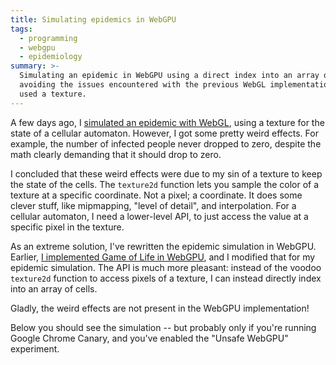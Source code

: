 ```yaml
---
title: Simulating epidemics in WebGPU
tags:
  - programming
  - webgpu
  - epidemiology
summary: >-
  Simulating an epidemic in WebGPU using a direct index into an array of cells,
  avoiding the issues encountered with the previous WebGL implementation that
  used a texture.
---
```


A few days ago, I [simulated an epidemic with WebGL](/2020/02/23/simulating-epidemics-with-webgl/),
using a texture for the state of a cellular automaton.
However, I got some pretty weird effects.
For example, the number of infected people never dropped to zero,
despite the math clearly demanding that it should drop to zero.

I concluded that these weird effects were due to my sin of a texture to keep the state of the cells.
The `texture2d` function lets you sample the color of a texture at a specific coordinate.
Not a pixel; a coordinate.
It does some clever stuff,
like mipmapping, "level of detail", and interpolation.
For a cellular automaton,
I need a lower-level API,
to just access the value at a specific pixel in the texture.

As an extreme solution,
I've rewritten the epidemic simulation in WebGPU.
Earlier, [I implemented Game of Life in WebGPU](/2020/03/03/game-of-life-in-webgpu/),
and I modified that for my epidemic simulation.
The API is much more pleasant:
instead of the voodoo `texture2d` function to access pixels of a texture,
I can instead directly index into an array of cells.

Gladly, the weird effects are not present in the WebGPU implementation!

Below you should see the simulation --
but probably only if you're running Google Chrome Canary, 
and you've enabled the "Unsafe WebGPU" experiment.

<div>
  <canvas id="example-canvas" width="1024" height="1024" style="width: 1024px; image-rendering: pixelated; display: inline-block;"></canvas>
</div>

<script type="module">
    function imageDataFromImage(img) {
        const offscreenCanvas = new OffscreenCanvas(1024, 1024);
        const ctx = offscreenCanvas.getContext('2d');
        ctx.drawImage(img, 0, 0, img.width, img.height);
        return ctx.getImageData(0, 0, img.width, img.height);
    }

    const canvas = document.getElementById("example-canvas");
    const ctx = canvas.getContext('2d');

    import glslangModule from "https://unpkg.com/@webgpu/glslang@0.0.8/dist/web-devel/glslang.js";

    const startStateImg = new Image();
    startStateImg.src = "/assets/2020-02-23/start-state-2.png";
    startStateImg.onload = function() {
        (async () => {
            const glslang = await glslangModule();

            const adapter = await navigator.gpu.requestAdapter();
            const device = await adapter.requestDevice();

            const WIDTH_CELLS = 1024;

            const stepStateBindGroupLayout = device.createBindGroupLayout({
                bindings: [
                    { binding: 0, visibility: GPUShaderStage.COMPUTE, type: "storage-buffer" },
                    { binding: 1, visibility: GPUShaderStage.COMPUTE, type: "storage-buffer" }
                ]
            });
            const stepStateComputePipeline = device.createComputePipeline({
                layout: device.createPipelineLayout({
                    bindGroupLayouts: [stepStateBindGroupLayout]
                }),
                computeStage: {
                    module: device.createShaderModule({
                        code: glslang.compileGLSL(`#version 450
                            const uint WIDTH_CELLS = ${WIDTH_CELLS};

                            const float MEET_PERSON_IN_REGION_TODAY_PROBABILITY = 0.001;
                            const float INFECTED_MEETING_TRANSMISSION_PROBABILITY = 0.4;
                            const float INFECTION_DURATION_DAYS = 60.0;

                            struct Cell { float susceptible; float infected; float recovered; };
                            layout(std430, set = 0, binding = 0) buffer StateInMatrix  { Cell cells[]; } state;
                            layout(std430, set = 0, binding = 1) buffer StateOutMatrix { Cell cells[]; } stateOut;

                            uint coordIndex(uvec2 coord) {
                                return WIDTH_CELLS*coord.y + coord.x;
                            }

                            Cell getCell(uvec2 coord) {
                                if (coord.x >= WIDTH_CELLS) return Cell(0.0, 0.0, 0.0);
                                if (coord.y >= WIDTH_CELLS) return Cell(0.0, 0.0, 0.0);
                                return state.cells[coordIndex(coord)];
                            }

                            void main() {
                                uint x = gl_GlobalInvocationID.x;
                                uint y = gl_GlobalInvocationID.y;
                                uvec2 coord = uvec2(x,y);

                                Cell prevCell = getCell(coord);
                                float susceptible = prevCell.susceptible;
                                float infected    = prevCell.infected;
                                float recovered   = prevCell.recovered;

                                float infectedInRegion = prevCell.infected;
                                infectedInRegion +=
                                    getCell(coord+uvec2( 1, 0)).infected +
                                    getCell(coord+uvec2(-1, 0)).infected +
                                    getCell(coord+uvec2( 0, 1)).infected +
                                    getCell(coord+uvec2( 0,-1)).infected;

                                float infectedMeetingsPerPerson = infectedInRegion * MEET_PERSON_IN_REGION_TODAY_PROBABILITY;
                                float transmissionProbability = 1.0 - 
                                    pow(1.0 - INFECTED_MEETING_TRANSMISSION_PROBABILITY, infectedMeetingsPerPerson);
                                float newlyInfected = susceptible * transmissionProbability;
                                float newlyRecovered = infected / INFECTION_DURATION_DAYS;

                                stateOut.cells[coordIndex(coord)] = state.cells[coordIndex(coord)];

                                stateOut.cells[coordIndex(coord)].infected += newlyInfected;
                                stateOut.cells[coordIndex(coord)].susceptible -= newlyInfected;

                                stateOut.cells[coordIndex(coord)].infected -= newlyRecovered;
                                stateOut.cells[coordIndex(coord)].recovered += newlyRecovered;
                            }`, "compute")
                    }),
                    entryPoint: "main"
                }
            });

            const renderBindGroupLayout = device.createBindGroupLayout({
                bindings: [
                    { binding: 0, visibility: GPUShaderStage.COMPUTE, type: "storage-buffer" },
                    { binding: 1, visibility: GPUShaderStage.COMPUTE, type: "storage-buffer" }
                ]
            });
            const renderComputePipeline = device.createComputePipeline({
                layout: device.createPipelineLayout({
                    bindGroupLayouts: [renderBindGroupLayout]
                }),
                computeStage: {
                    module: device.createShaderModule({
                        code: glslang.compileGLSL(`#version 450
                            const uint WIDTH_CELLS = ${WIDTH_CELLS};
                            struct Cell { float susceptible; float infected; float recovered; };
                            layout(std430, set = 0, binding = 0) buffer StateMatrix  { Cell cells[]; } state;
                            layout(std430, set = 0, binding = 1) buffer ScreenMatrix { uint pixels[]; } screen;
                            uint rgba(uint r, uint g, uint b, uint a) {
                                return a<<24 | b<<16 | g<<8 | r;
                            }
                            uint coordIndex(uvec2 coord) {
                            return WIDTH_CELLS*coord.y + coord.x;
                            }
                            Cell getCell(uvec2 coord) {
                                if (coord.x >= WIDTH_CELLS) return Cell(0.0, 0.0, 0.0);
                                if (coord.y >= WIDTH_CELLS) return Cell(0.0, 0.0, 0.0);
                                return state.cells[coordIndex(coord)];
                            }
                            void setScreen(uvec2 coord, uint pixel) {
                                if (coord.x >= WIDTH_CELLS) return;
                                if (coord.y >= WIDTH_CELLS) return;
                                screen.pixels[(WIDTH_CELLS*coord.y) + coord.x] = pixel;
                            }
                            void main() {
                                uint x = gl_GlobalInvocationID.x;
                                uint y = gl_GlobalInvocationID.y;
                                uvec2 coord = uvec2(x,y);
                                Cell cell = getCell(coord);
                                setScreen(coord, rgba(
                                uint(cell.infected),
                                uint(cell.recovered),
                                uint(cell.susceptible),
                                255
                                ));
                            }`, "compute")
                    }),
                    entryPoint: "main"
                }
            });

            const TOTAL_CELLS = WIDTH_CELLS*WIDTH_CELLS;
            const CELL_SIZE_FLOATS = 3;
            const CELL_SIZE_BYTES = Float32Array.BYTES_PER_ELEMENT * CELL_SIZE_FLOATS;
            const STATE_BUFFER_SIZE_BYTES = CELL_SIZE_BYTES * TOTAL_CELLS;
            const stateBuffers = [
                (() => {
                    const startStateImgData = imageDataFromImage(startStateImg);

                    const [gpuBuf, arrayBuf] = device.createBufferMapped({ 
                    size: STATE_BUFFER_SIZE_BYTES, usage: GPUBufferUsage.STORAGE });
                    const float32Array = new Float32Array(arrayBuf);
                    for (let y = 0; y < WIDTH_CELLS; y++) {
                        for (let x = 0; x < WIDTH_CELLS; x++) {
                            const i = (y*WIDTH_CELLS) + x;
                            const susceptibleIndex = CELL_SIZE_FLOATS*i;
                            const infectedIndex = susceptibleIndex+1;
                            const recoveredIndex = susceptibleIndex+2;
                            float32Array[susceptibleIndex] = startStateImgData.data[i*4 + 2];
                            float32Array[infectedIndex] = Math.random() < 0.00001 ? 1 : 0;
                            float32Array[recoveredIndex] = 0;
                        }
                    }
                    console.log(float32Array);
                    gpuBuf.unmap();
                    return gpuBuf;
                })(),
                (() => {
                    const [gpuBuf, arrayBuf] = device.createBufferMapped({
                    size: STATE_BUFFER_SIZE_BYTES, usage: GPUBufferUsage.STORAGE });
                    gpuBuf.unmap();
                    return gpuBuf;
                })()
            ];

            const PIXEL_BUFFER_SIZE_BYTES = Uint32Array.BYTES_PER_ELEMENT * TOTAL_CELLS;
            const pixelBuffer = device.createBuffer({ 
            size: PIXEL_BUFFER_SIZE_BYTES, usage: GPUBufferUsage.STORAGE | GPUBufferUsage.COPY_SRC });

            const stepStateBindGroups = [
                device.createBindGroup({
                    layout: stepStateBindGroupLayout,
                    bindings: [
                        { binding: 0, resource: { buffer: stateBuffers[0] } },
                        { binding: 1, resource: { buffer: stateBuffers[1] } }
                    ]
                }),
                device.createBindGroup({
                    layout: stepStateBindGroupLayout,
                    bindings: [
                        { binding: 0, resource: { buffer: stateBuffers[1] } },
                        { binding: 1, resource: { buffer: stateBuffers[0] } }
                    ]
                })
            ];

            const renderBindGroups = [
                device.createBindGroup({
                    layout: renderBindGroupLayout,
                    bindings: [
                        { binding: 0, resource: { buffer: stateBuffers[1] } },
                        { binding: 1, resource: { buffer: pixelBuffer } }
                    ]
                }),
                device.createBindGroup({
                    layout: renderBindGroupLayout,
                    bindings: [
                        { binding: 0, resource: { buffer: stateBuffers[0] } },
                        { binding: 1, resource: { buffer: pixelBuffer } }
                    ]
                }),
            ];

            const gpuReadBuffer = device.createBuffer({
                size: PIXEL_BUFFER_SIZE_BYTES,
                usage: GPUBufferUsage.COPY_DST | GPUBufferUsage.MAP_READ
            });

            let arrayBuffer;

            let dir = 0;
            async function stepState() {
                gpuReadBuffer.unmap();

                const commandEncoder = device.createCommandEncoder();

                const stepStateComputePassEncoder = commandEncoder.beginComputePass();
                stepStateComputePassEncoder.setPipeline(stepStateComputePipeline);
                stepStateComputePassEncoder.setBindGroup(0, stepStateBindGroups[dir]);
                stepStateComputePassEncoder.dispatch(WIDTH_CELLS, WIDTH_CELLS);
                stepStateComputePassEncoder.endPass();
        
                const renderComputePassEncoder = commandEncoder.beginComputePass();
                renderComputePassEncoder.setPipeline(renderComputePipeline);
                renderComputePassEncoder.setBindGroup(0, renderBindGroups[dir]);
                renderComputePassEncoder.dispatch(WIDTH_CELLS, WIDTH_CELLS);
                renderComputePassEncoder.endPass();

                commandEncoder.copyBufferToBuffer(
                    pixelBuffer, 0,
                    gpuReadBuffer, 0,
                    PIXEL_BUFFER_SIZE_BYTES
                );
                const gpuCommands = commandEncoder.finish();
                device.defaultQueue.submit([gpuCommands]);
                arrayBuffer = await gpuReadBuffer.mapReadAsync();

                dir = 1-dir;
            }

            async function draw() {
                await stepState();
                const cells = new Uint8ClampedArray(arrayBuffer);
                const imageData = new ImageData(cells, WIDTH_CELLS, WIDTH_CELLS);
                ctx.putImageData(imageData, 0, 0);

            requestAnimationFrame(draw);
            }
            draw();
        })();
    };
</script>
